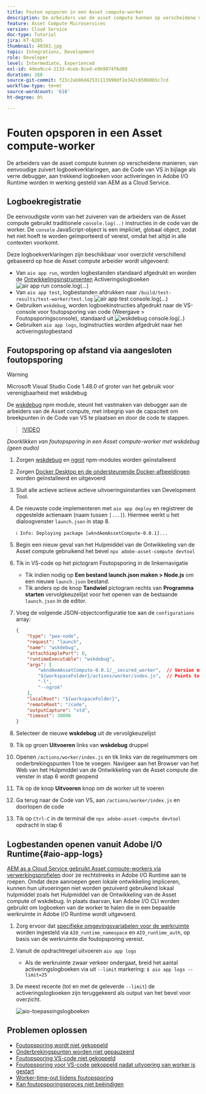 ```yaml
---
title: Fouten opsporen in een Asset compute-worker
description: De arbeiders van de asset compute kunnen op verscheidene manieren, van eenvoudige zuivert logboekverklaringen, aan de Code van VS in bijlage als verre debugger, aan trekkend logboeken voor activeringen in Adobe I/O Runtime worden in werking gesteld van AEM as a Cloud Service.
feature: Asset Compute Microservices
version: Cloud Service
doc-type: Tutorial
jira: KT-6285
thumbnail: 40383.jpg
topic: Integrations, Development
role: Developer
level: Intermediate, Experienced
exl-id: 4dea9cc4-2133-4ceb-8ced-e9b9874f6d89
duration: 268
source-git-commit: f23c2ab86d42531113690df2e342c65060b5c7cd
workflow-type: tm+mt
source-wordcount: '618'
ht-degree: 0%

---
```


# Fouten opsporen in een Asset compute-worker

De arbeiders van de asset compute kunnen op verscheidene manieren, van eenvoudige zuivert logboekverklaringen, aan de Code van VS in bijlage als verre debugger, aan trekkend logboeken voor activeringen in Adobe I/O Runtime worden in werking gesteld van AEM as a Cloud Service.

## Logboekregistratie

De eenvoudigste vorm van het zuiveren van de arbeiders van de Asset compute gebruikt traditionele `console.log(..)` instructies in de code van de worker. De `console` JavaScript-object is een impliciet, globaal object, zodat het niet hoeft te worden geïmporteerd of vereist, omdat het altijd in alle contexten voorkomt.

Deze logboekverklaringen zijn beschikbaar voor overzicht verschillend gebaseerd op hoe de Asset compute arbeider wordt uitgevoerd:

+ Van `aio app run`, worden logbestanden standaard afgedrukt en worden de [Ontwikkelingsinstrumenten](../develop/development-tool.md) Activeringslogboeken
  ![air app run console.log(...)](./assets/debug/console-log__aio-app-run.png)
+ Van `aio app test`, logbestanden afdrukken naar `/build/test-results/test-worker/test.log`
  ![air app test console.log(...)](./assets/debug/console-log__aio-app-test.png)
+ Gebruiken `wskdebug`, worden logboekinstructies afgedrukt naar de VS-console voor foutopsporing van code (Weergave > Foutopsporingsconsole), standaard uit
  ![wskdebug console.log(..)](./assets/debug/console-log__wskdebug.png)
+ Gebruiken `aio app logs`, loginstructies worden afgedrukt naar het activeringslogbestand

## Foutopsporing op afstand via aangesloten foutopsporing

>[!WARNING]
>
>Microsoft Visual Studio Code 1.48.0 of groter van het gebruik voor verenigbaarheid met wskdebug

De [wskdebug](https://www.npmjs.com/package/@openwhisk/wskdebug) npm module, steunt het vastmaken van debugger aan de arbeiders van de Asset compute, met inbegrip van de capaciteit om breekpunten in de Code van VS te plaatsen en door de code te stappen.

>[!VIDEO](https://video.tv.adobe.com/v/40383?quality=12&learn=on)

_Doorklikken van foutopsporing in een Asset compute-worker met wskdebug (geen audio)_

1. Zorgen [wskdebug](../set-up/development-environment.md#wskdebug) en [ngrot](../set-up/development-environment.md#ngork) npm-modules worden geïnstalleerd
1. Zorgen [Docker Desktop en de ondersteunende Docker-afbeeldingen](../set-up/development-environment.md#docker) worden geïnstalleerd en uitgevoerd
1. Sluit alle actieve actieve actieve uitvoeringsinstanties van Development Tool.
1. De nieuwste code implementeren met `aio app deploy`  en registreer de opgestelde actienaam (naam tussen `[...]`). Hiermee werkt u het dialoogvenster `launch.json` in stap 8.

   ```
   ℹ Info: Deploying package [wkndAemAssetCompute-0.0.1]...
   ```


1. Begin een nieuw geval van het Hulpmiddel van de Ontwikkeling van de Asset compute gebruikend het bevel `npx adobe-asset-compute devtool`
1. Tik in VS-code op het pictogram Foutopsporing in de linkernavigatie
   + Tik indien nodig op __Een bestand launch.json maken > Node.js__ om een nieuwe `launch.json` bestand.
   + Tik anders op de knop __Tandwiel__ pictogram rechts van __Programma starten__ vervolgkeuzelijst voor het openen van de bestaande `launch.json` in de editor.
1. Voeg de volgende JSON-objectconfiguratie toe aan de `configurations` array:

   ```json
   {
       "type": "pwa-node",
       "request": "launch",
       "name": "wskdebug",
       "attachSimplePort": 0,
       "runtimeExecutable": "wskdebug",
       "args": [
           "wkndAemAssetCompute-0.0.1/__secured_worker",  // Version must match your Asset Compute worker's version
           "${workspaceFolder}/actions/worker/index.js",  // Points to your worker
           "-l",
           "--ngrok"
       ],
       "localRoot": "${workspaceFolder}",
       "remoteRoot": "/code",
       "outputCapture": "std",
       "timeout": 30000
   }
   ```

1. Selecteer de nieuwe __wskdebug__ uit de vervolgkeuzelijst
1. Tik op groen __Uitvoeren__ links van __wskdebug__ druppel
1. Openen `/actions/worker/index.js` en tik links van de regelnummers om onderbrekingspunten 1 toe te voegen. Navigeer aan het Browser van het Web van het Hulpmiddel van de Ontwikkeling van de Asset compute die venster in stap 6 wordt geopend
1. Tik op de knop __Uitvoeren__ knop om de worker uit te voeren
1. Ga terug naar de Code van VS, aan `/actions/worker/index.js` en doorlopen de code
1. Tik op `Ctrl-C` in de terminal die `npx adobe-asset-compute devtool` opdracht in stap 6

## Logbestanden openen vanuit Adobe I/O Runtime{#aio-app-logs}

[AEM as a Cloud Service gebruikt Asset compute-workers via verwerkingsprofielen](../deploy/processing-profiles.md) door ze rechtstreeks in Adobe I/O Runtime aan te roepen. Omdat deze aanroepen geen lokale ontwikkeling impliceren, kunnen hun uitvoeringen niet worden gezuiverd gebruikend lokaal hulpmiddel zoals het Hulpmiddel van de Ontwikkeling van de Asset compute of wskdebug. In plaats daarvan, kan Adobe I/O CLI worden gebruikt om logboeken van de worker te halen die in een bepaalde werkruimte in Adobe I/O Runtime wordt uitgevoerd.

1. Zorg ervoor dat [specifieke omgevingsvariabelen voor de werkruimte](../deploy/runtime.md) worden ingesteld via `AIO_runtime_namespace` en `AIO_runtime_auth`, op basis van de werkruimte die foutopsporing vereist.
1. Vanuit de opdrachtregel uitvoeren `aio app logs`
   + Als de werkruimte zwaar verkeer ondergaat, breid het aantal activeringslogboeken via uit `--limit` markering:
     `$ aio app logs --limit=25`
1. De meest recente (tot en met de geleverde `--limit`) de activeringslogboeken zijn teruggekeerd als output van het bevel voor overzicht.

   ![aio-toepassingslogboeken](./assets/debug/aio-app-logs.png)

## Problemen oplossen

+ [Foutopsporing wordt niet gekoppeld](../troubleshooting.md#debugger-does-not-attach)
+ [Onderbrekingspunten worden niet gepauzeerd](../troubleshooting.md#breakpoints-no-pausing)
+ [Foutopsporing VS-code niet gekoppeld](../troubleshooting.md#vs-code-debugger-not-attached)
+ [Foutopsporing voor VS-code gekoppeld nadat uitvoering van worker is gestart](../troubleshooting.md#vs-code-debugger-attached-after-worker-execution-began)
+ [Worker-time-out tijdens foutopsporing](../troubleshooting.md#worker-times-out-while-debugging)
+ [Kan foutopsporingsproces niet beëindigen](../troubleshooting.md#cannot-terminate-debugger-process)
